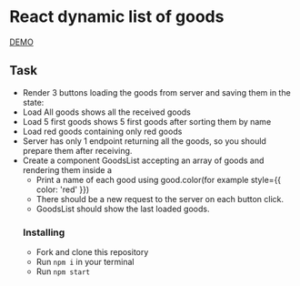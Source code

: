 # React dynamic list of goods

[DEMO](https://dlugash.github.io/-react_dynamic-list-of-goods/)

## Task

* Render 3 buttons loading the goods from server and saving them in the state:
* Load All goods shows all the received goods
* Load 5 first goods shows 5 first goods after sorting them by name
* Load red goods containing only red goods
* Server has only 1 endpoint returning all the goods, so you should prepare them after receiving.
* Create a component GoodsList accepting an array of goods and rendering them inside a <ul>
* Print a name of each good using good.color(for example style={{ color: 'red' }})
* There should be a new request to the server on each button click.
* GoodsList should show the last loaded goods.

### Installing
* Fork and clone this repository
* Run `npm i` in your terminal
* Run `npm start`
